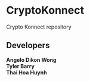 # CryptoKonnect
Crypto Konnect repository

## Developers
 **Angelo Dikon Wong**     
 **Tyler Barry**     
 **Thai Hoa Huynh**     
 
 
